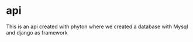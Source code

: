 # api
This is an api created with phyton where we created a database with Mysql and django as framework
